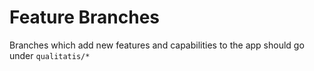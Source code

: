 # Feature Branches

Branches which add new features and capabilities to the app should go under `qualitatis/*`
